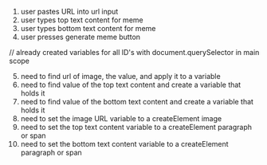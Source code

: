 1. user pastes URL into url input
2. user types top text content for meme
3. user types bottom text content for meme
4. user presses generate meme button

// already created variables for all ID's with document.querySelector in main scope


5. need to find url of image, the value, and apply it to a variable
6. need to find value of the top text content and create a variable that holds it
7. need to find value of the bottom text content and create a variable that holds it
8. need to set the image URL variable to a createElement image
9. need to set the top text content variable to a createElement paragraph or span
10. need to set the bottom text content variable to a createElement paragraph or span